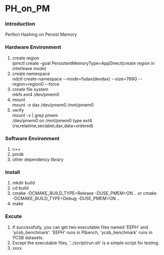 # PH_on_PM

### Introduction
Perfect Hashing on Persist Memory

### Hardware Environment
1. create region  
    ipmctl create -goal PersistentMemoryType=AppDirect(create region in interleave mode)
2. create namespace  
    ndctl create-namespace --mode=fsdax(devdax) --size=768G --region=region0 --force
3. create file system  
    mkfs.ext4 /dev/pmem0
4. mount  
    mount -o dax /dev/pmem0 /mnt/pmem0
5. verify  
    mount -v | grep pmem  
    /dev/pmem0 on /mnt/pmem0 type ext4 (rw,relatime,seclabel,dax,data=ordered)

### Software Environment
1. c++
2. pmdk
3. other dependency library

### Install

1.  mkdir build
2.  cd build
3.  cmake -DCMAKE_BUILD_TYPE=Release -DUSE_PMEM=ON .. or cmake -DCMAKE_BUILD_TYPE=Debug -DUSE_PMEM=ON ..
4.  make

### Excute

1.  If successfully, you can get two executable files named 'EEPH' and 'ycsb_benchmark'. 'EEPH'  runs in Pibench, 'ycsb_benchmark' runs in YCSB datasets.
2.  Except the executable files, '../script/run.sh' is a simple script for testing.
3.  xxxx
